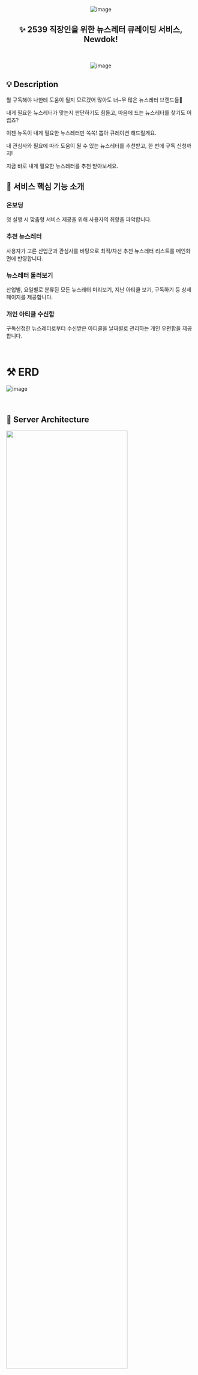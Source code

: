 <div align="center">

![image](https://kr.object.ncloudstorage.com/newdok-bucket/%EB%89%B4%EB%8F%85%20%EB%A1%9C%EA%B3%A0%28300x100%29.png)

## ✨ 2539 직장인을 위한 뉴스레터 큐레이팅 서비스, Newdok!

<br />

![image](https://kr.object.ncloudstorage.com/newdok-bucket/%EB%89%B4%EB%8F%85%20%ED%94%84%EB%A6%AC%EB%B7%B0%282000x1000%29.png)

</div>


## 💡 Description

뭘 구독해야 나한테 도움이 될지 모르겠어 많아도 너~무 많은 뉴스레터 브랜드들🤯

내게 필요한 뉴스레터가 맞는지 판단하기도 힘들고, 마음에 드는 뉴스레터를 찾기도 어렵죠?

이젠 뉴독이 내게 필요한 뉴스레터만 쏙쏙! 뽑아 큐레이션 해드릴게요.

내 관심사와 필요에 따라 도움이 될 수 있는 뉴스레터를 추천받고, 한 번에 구독 신청까지!

지금 바로 내게 필요한 뉴스레터를 추천 받아보세요.


## 👀 서비스 핵심 기능 소개

### 온보딩

첫 실행 시 맞춤형 서비스 제공을 위해 사용자의 취향을 파악합니다. <br/>

### 추천 뉴스레터

사용자가 고른 산업군과 관심사를 바탕으로 최적/차선 추천 뉴스레터 리스트를 메인화면에 반영합니다. <br/>

### 뉴스레터 둘러보기

산업별, 요일별로 분류된 모든 뉴스레터 미리보기, 지난 아티클 보기, 구독하기 등 상세페이지를 제공합니다. <br/>

### 개인 아티클 수신함

구독신청한 뉴스레터로부터 수신받은 아티클을 날짜별로 관리하는 개인 우편함을 제공합니다. <br/>

<br />


# ⚒️ ERD

![image](https://kr.object.ncloudstorage.com/newdok-bucket/%EB%89%B4%EB%8F%85%20ERD%28%EC%B5%9C%EC%A2%85%29.png)

<br />


## 📐 Server Architecture

<img width="80%" src="https://kr.object.ncloudstorage.com/newdok-bucket/%EB%89%B4%EB%8F%85%20%EC%95%84%ED%82%A4%ED%85%8D%EC%B2%98.png"/>

<br />


# 🗃️ package.json

```
{
  "name": "newdok-backend",
  "version": "0.0.1",
  "description": "",
  "author": "",
  "private": true,
  "license": "UNLICENSED",
  "scripts": {
    "build": "nest build",
    "format": "prettier --write \"src/**/*.ts\" \"test/**/*.ts\"",
    "start": "nest start",
    "start:dev": "nest start --watch",
    "start:debug": "nest start --debug --watch",
    "start:prod": "node dist/main",
    "lint": "eslint \"{src,apps,libs,test}/**/*.ts\" --fix",
    "test": "jest",
    "test:watch": "jest --watch",
    "test:cov": "jest --coverage",
    "test:debug": "node --inspect-brk -r tsconfig-paths/register -r ts-node/register node_modules/.bin/jest --runInBand",
    "test:e2e": "jest --config ./test/jest-e2e.json"
  },
  "dependencies": {
    "@nestjs/common": "^9.0.0",
    "@nestjs/core": "^9.0.0",
    "@nestjs/platform-express": "^9.0.0",
    "@nestjs/schedule": "^3.0.2",
    "@nestjs/swagger": "^6.3.0",
    "@prisma/client": "^5.4.2",
    "bcrypt": "^5.1.0",
    "class-transformer": "^0.5.1",
    "class-validator": "^0.14.0",
    "mailparser": "^3.6.4",
    "node-pop3": "^0.9.0",
    "reflect-metadata": "^0.1.13",
    "rxjs": "^7.2.0"
  },
  "devDependencies": {
    "@nestjs/cli": "^9.0.0",
    "@nestjs/jwt": "^10.1.0",
    "@nestjs/schematics": "^9.0.0",
    "@nestjs/testing": "^9.0.0",
    "@types/bcrypt": "^5.0.0",
    "@types/crypto-js": "^4.1.1",
    "@types/express": "^4.17.13",
    "@types/jest": "29.2.4",
    "@types/mailparser": "^3.4.0",
    "@types/node": "18.11.18",
    "@types/supertest": "^2.0.11",
    "@typescript-eslint/eslint-plugin": "^5.0.0",
    "@typescript-eslint/parser": "^5.0.0",
    "crypto-js": "^4.1.1",
    "eslint": "^8.0.1",
    "eslint-config-prettier": "^8.3.0",
    "eslint-plugin-prettier": "^4.0.0",
    "jest": "29.3.1",
    "prettier": "^2.3.2",
    "prisma": "^5.4.2",
    "source-map-support": "^0.5.20",
    "supertest": "^6.1.3",
    "ts-jest": "29.0.3",
    "ts-loader": "^9.2.3",
    "ts-node": "^10.0.0",
    "tsconfig-paths": "4.1.1",
    "typescript": "^4.7.4"
  },
  "jest": {
    "moduleFileExtensions": [
      "js",
      "json",
      "ts"
    ],
    "rootDir": "src",
    "testRegex": ".*\\.spec\\.ts$",
    "transform": {
      "^.+\\.(t|j)s$": "ts-jest"
    },
    "collectCoverageFrom": [
      "**/*.(t|j)s"
    ],
    "coverageDirectory": "../coverage",
    "testEnvironment": "node"
  }
}


```
